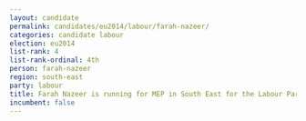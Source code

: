 ```yaml
---
layout: candidate
permalink: candidates/eu2014/labour/farah-nazeer/
categories: candidate labour
election: eu2014
list-rank: 4
list-rank-ordinal: 4th
person: farah-nazeer
region: south-east
party: labour
title: Farah Nazeer is running for MEP in South East for the Labour Party
incumbent: false
---
```

